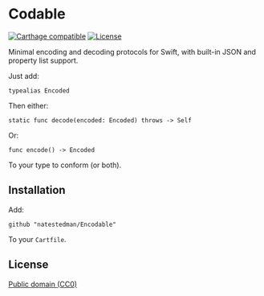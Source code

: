 # Codable

[![Carthage compatible](https://img.shields.io/badge/Carthage-compatible-4BC51D.svg?style=flat)](https://github.com/Carthage/Carthage)
[![License](https://img.shields.io/badge/license-Creative%20Commons%20Zero%20v1.0%20Universal-blue.svg)](https://creativecommons.org/publicdomain/zero/1.0/)

Minimal encoding and decoding protocols for Swift, with built-in JSON and property list support.

Just add:

    typealias Encoded

Then either:

    static func decode(encoded: Encoded) throws -> Self

Or:

    func encode() -> Encoded

To your type to conform (or both).

## Installation

Add:

    github "natestedman/Encodable"

To your `Cartfile`.

## License

[Public domain (CC0)](https://creativecommons.org/publicdomain/zero/1.0/)
